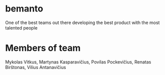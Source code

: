 # bemanto
One of the best teams out there developing the best product with the most talented people

# Members of team

Mykolas Vitkus,
Martynas Kasparavičius,
Povilas Pockevičius,
Renatas Birštonas,
Vilius Antanavičius
